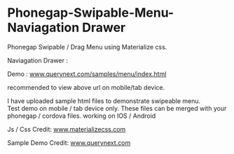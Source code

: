 # Phonegap-Swipable-Menu- Naviagation Drawer 
Phonegap Swipable / Drag Menu using Materialize css.

Naviagation Drawer :

Demo : www.querynext.com/samples/menu/index.html

recommended to view above url on mobile/tab device.

I have uploaded sample html files to demonstrate swipeable menu.  
Test demo on mobile / tab device only.
These files can be merged with your phonegap / cordova files.
working on IOS / Android


Js / Css Credit: 
www.materializecss.com

Sample Demo Credit:
www.querynext.com
